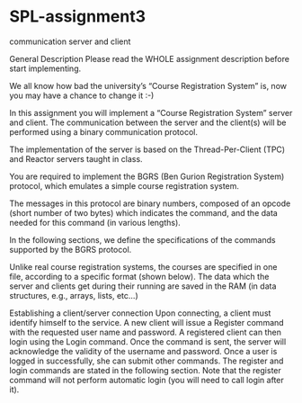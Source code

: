 # SPL-assignment3
communication server and client

General Description
Please read the WHOLE assignment description before start implementing.

We all know how bad the university’s “Course Registration System” is, now you may have a chance to change it :-)

In this assignment you will implement a “Course Registration System” server and client. The communication between the server and the client(s) will be performed using a binary communication protocol.

 

The implementation of the server is based on the Thread-Per-Client (TPC) and Reactor servers taught in class.

 

You are required to implement the BGRS (Ben Gurion Registration System) protocol, which emulates a simple course registration system.

The messages in this protocol are binary numbers, composed of an opcode (short number of two bytes) which indicates the command, and the data needed for this command (in various lengths).

In the following sections, we define the specifications of the commands supported by the BGRS protocol.

 

Unlike real course registration systems, the courses are specified in one file, according to a specific format (shown below). The data which the server and clients get during their running are saved in the RAM (in data structures, e.g., arrays, lists, etc…)


Establishing a client/server connection
Upon connecting, a client must identify himself to the service. A new client will issue a Register command with the requested user name and password. A registered client can then login using the Login command. Once the command is sent, the server will acknowledge the validity of the username and password. Once a user is logged in successfully, she can submit other commands. The register and login commands are stated in the following section. Note that the register command will not perform automatic login (you will need to call login after it).
